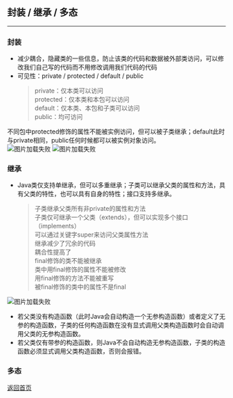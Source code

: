 ## **封装 / 继承 / 多态**
--------------------------

### **封装**

* 减少耦合，隐藏类的一些信息，防止该类的代码和数据被外部类访问，可以修改我们自己写的代码而不用修改调用我们代码的代码
* 可见性：private / protected / default / public
    > private：仅本类可以访问<br>
    > protected：仅本类和本包可以访问<br>
    > default：仅本类、本包和子类可以访问<br>
    > public：均可访问

不同包中protected修饰的属性不能被实例访问，但可以被子类继承；default此时与private相同，public任何时候都可以被实例对象访问。<br>
![图片加载失败](https://maxwell-l.github.io/WriteSomething/image/featureOne1.png)
![图片加载失败](https://maxwell-l.github.io/WriteSomething/image/featureOne2.png)

### **继承**

* Java类仅支持单继承，但可以多重继承；子类可以继承父类的属性和方法，具有父类的特性，也可以具有自身的特性；接口支持多继承。
    > 子类继承父类所有非private的属性和方法<br>
    > 子类仅可继承一个父类（extends），但可以实现多个接口（implements）<br>
    > 可以通过关键字super来访问父类属性方法<br>
    > 继承减少了冗余的代码<br>
    > 耦合性提高了<br>
    > final修饰的类不能被继承<br>
    > 类中用final修饰的属性不能被修改<br>
    > 用final修饰的方法不能被重写<br>
    > 被final修饰的类中的属性不是final

![图片加载失败](https://maxwell-l.github.io/WriteSomething/image/featureTwo1.png)

* 若父类没有构造函数（此时Java会自动构造一个无参构造函数）或者定义了无参的构造函数，子类的任何构造函数在没有显式调用父类构造函数时会自动调用父类的无参构造函数。
* 若父类仅有带参的构造函数，则Java不会自动构造无参构造函数，子类的构造函数必须显式调用父类构造函数，否则会报错。


### **多态**


[返回首页](https://maxwell-l.github.io/WriteSomething)
